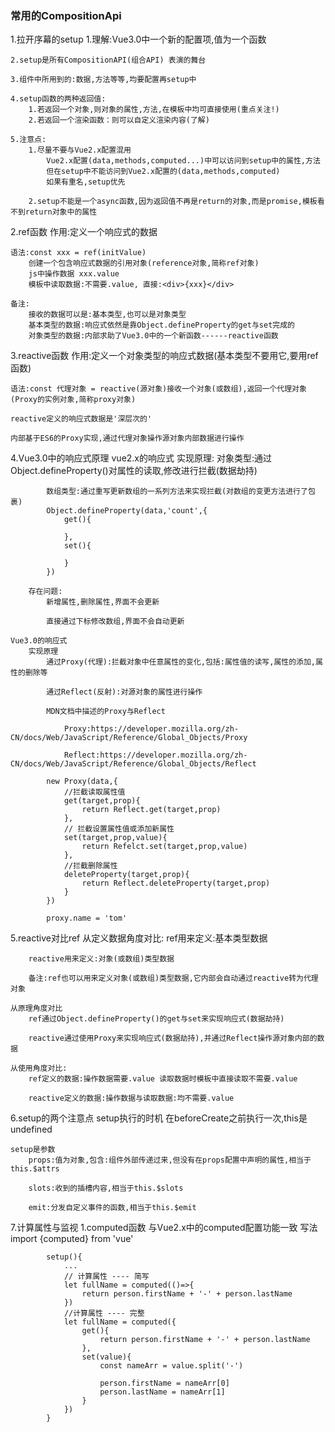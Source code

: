 ### 常用的CompositionApi

1.拉开序幕的setup
    1.理解:Vue3.0中一个新的配置项,值为一个函数

    2.setup是所有CompositionAPI(组合API) 表演的舞台

    3.组件中所用到的:数据,方法等等,均要配置再setup中

    4.setup函数的两种返回值:
        1.若返回一个对象,则对象的属性,方法,在模板中均可直接使用(重点关注!)
        2.若返回一个渲染函数：则可以自定义渲染内容(了解)

    5.注意点:
        1.尽量不要与Vue2.x配置混用
            Vue2.x配置(data,methods,computed...)中可以访问到setup中的属性,方法
            但在setup中不能访问到Vue2.x配置的(data,methods,computed)
            如果有重名,setup优先

        2.setup不能是一个async函数,因为返回值不再是return的对象,而是promise,模板看不到return对象中的属性

2.ref函数
    作用:定义一个响应式的数据

    语法:const xxx = ref(initValue)
        创建一个包含响应式数据的引用对象(reference对象,简称ref对象)
        js中操作数据 xxx.value
        模板中读取数据:不需要.value, 直接:<div>{xxx}</div>
    
    备注:
        接收的数据可以是:基本类型,也可以是对象类型
        基本类型的数据:响应式依然是靠Object.defineProperty的get与set完成的
        对象类型的数据:内部求助了Vue3.0中的一个新函数------reactive函数

3.reactive函数
    作用:定义一个对象类型的响应式数据(基本类型不要用它,要用ref函数)

    语法:const 代理对象 = reactive(源对象)接收一个对象(或数组),返回一个代理对象(Proxy的实例对象,简称proxy对象)

    reactive定义的响应式数据是'深层次的'

    内部基于ES6的Proxy实现,通过代理对象操作源对象内部数据进行操作

4.Vue3.0中的响应式原理
    vue2.x的响应式
        实现原理:
            对象类型:通过Object.defineProperty()对属性的读取,修改进行拦截(数据劫持)

            数组类型:通过重写更新数组的一系列方法来实现拦截(对数组的变更方法进行了包裹)
            Object.defineProperty(data,'count',{
                get(){

                },
                set(){

                }
            })

        存在问题:
            新增属性,删除属性,界面不会更新
            
            直接通过下标修改数组,界面不会自动更新

    Vue3.0的响应式
        实现原理
            通过Proxy(代理):拦截对象中任意属性的变化,包括:属性值的读写,属性的添加,属性的删除等

            通过Reflect(反射):对源对象的属性进行操作

            MDN文档中描述的Proxy与Reflect

                Proxy:https://developer.mozilla.org/zh-CN/docs/Web/JavaScript/Reference/Global_Objects/Proxy

                Reflect:https://developer.mozilla.org/zh-CN/docs/Web/JavaScript/Reference/Global_Objects/Reflect

            new Proxy(data,{
                //拦截读取属性值
                get(target,prop){
                    return Reflect.get(target,prop)
                },
                // 拦截设置属性值或添加新属性
                set(target,prop,value){
                    return Refelct.set(target,prop,value)
                },
                //拦截删除属性
                deleteProperty(target,prop){
                    return Reflect.deleteProperty(target,prop)
                }
            })

            proxy.name = 'tom'

5.reactive对比ref
    从定义数据角度对比:
        ref用来定义:基本类型数据

        reactive用来定义:对象(或数组)类型数据

        备注:ref也可以用来定义对象(或数组)类型数据,它内部会自动通过reactive转为代理对象

    从原理角度对比
        ref通过Object.defineProperty()的get与set来实现响应式(数据劫持)
        
        reactive通过使用Proxy来实现响应式(数据劫持),并通过Reflect操作源对象内部的数据

    从使用角度对比:
        ref定义的数据:操作数据需要.value 读取数据时模板中直接读取不需要.value

        reactive定义的数据:操作数据与读取数据:均不需要.value

6.setup的两个注意点
    setup执行的时机
        在beforeCreate之前执行一次,this是undefined

    setup是参数
        props:值为对象,包含:组件外部传递过来,但没有在props配置中声明的属性,相当于this.$attrs

        slots:收到的插槽内容,相当于this.$slots

        emit:分发自定义事件的函数,相当于this.$emit

7.计算属性与监视
    1.computed函数
        与Vue2.x中的computed配置功能一致
        写法
            import {computed} from 'vue'

            setup(){
                ...
                // 计算属性 ---- 简写
                let fullName = computed(()=>{
                    return person.firstName + '-' + person.lastName
                })
                //计算属性 ---- 完整
                let fullName = computed({
                    get(){
                        return person.firstName + '-' + person.lastName
                    },
                    set(value){
                        const nameArr = value.split('-')

                        person.firstName = nameArr[0]
                        person.lastName = nameArr[1]
                    }
                })
            }
